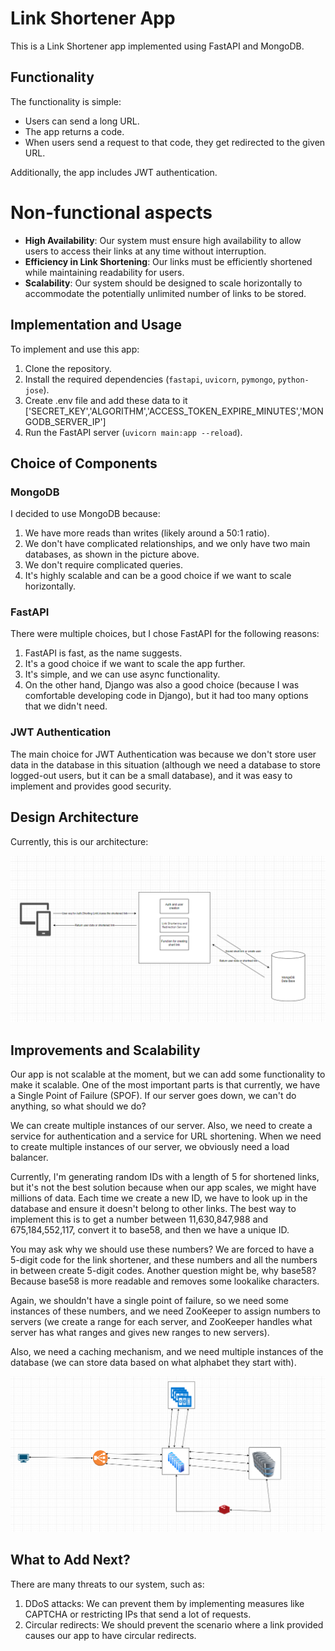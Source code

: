 # Link Shortener App

This is a Link Shortener app implemented using FastAPI and MongoDB.

## Functionality

The functionality is simple:

- Users can send a long URL.
- The app returns a code.
- When users send a request to that code, they get redirected to the given URL.

Additionally, the app includes JWT authentication.

# Non-functional aspects

- **High Availability**: Our system must ensure high availability to allow users to access their links at any time without interruption.
- **Efficiency in Link Shortening**: Our links must be efficiently shortened while maintaining readability for users.
- **Scalability**: Our system should be designed to scale horizontally to accommodate the potentially unlimited number of links to be stored.

## Implementation and Usage

To implement and use this app:

1. Clone the repository.
2. Install the required dependencies (`fastapi`, `uvicorn`, `pymongo`, `python-jose`).
3. Create .env file and add these data to it ['SECRET_KEY','ALGORITHM','ACCESS_TOKEN_EXPIRE_MINUTES','MONGODB_SERVER_IP']
3. Run the FastAPI server (`uvicorn main:app --reload`).

## Choice of Components

### MongoDB

I decided to use MongoDB because:

1. We have more reads than writes (likely around a 50:1 ratio).
2. We don't have complicated relationships, and we only have two main databases, as shown in the picture above.
3. We don't require complicated queries.
4. It's highly scalable and can be a good choice if we want to scale horizontally.

### FastAPI

There were multiple choices, but I chose FastAPI for the following reasons:

1. FastAPI is fast, as the name suggests.
2. It's a good choice if we want to scale the app further.
3. It's simple, and we can use async functionality.
4. On the other hand, Django was also a good choice (because I was comfortable developing code in Django), but it had too many options that we didn't need.

### JWT Authentication

The main choice for JWT Authentication was because we don't store user data in the database in this situation (although we need a database to store logged-out users, but it can be a small database), and it was easy to implement and provides good security.

## Design Architecture

Currently, this is our architecture:

![Database Diagram](images/First%20design.PNG)

## Improvements and Scalability

Our app is not scalable at the moment, but we can add some functionality to make it scalable. One of the most important parts is that currently, we have a Single Point of Failure (SPOF). If our server goes down, we can't do anything, so what should we do?

We can create multiple instances of our server. Also, we need to create a service for authentication and a service for URL shortening. When we need to create multiple instances of our server, we obviously need a load balancer.

Currently, I'm generating random IDs with a length of 5 for shortened links, but it's not the best solution because when our app scales, we might have millions of data. Each time we create a new ID, we have to look up in the database and ensure it doesn't belong to other links. The best way to implement this is to get a number between 11,630,847,988 and 675,184,552,117, convert it to base58, and then we have a unique ID.

You may ask why we should use these numbers? We are forced to have a 5-digit code for the link shortener, and these numbers and all the numbers in between create 5-digit codes. Another question might be, why base58? Because base58 is more readable and removes some lookalike characters.

Again, we shouldn't have a single point of failure, so we need some instances of these numbers, and we need ZooKeeper to assign numbers to servers (we create a range for each server, and ZooKeeper handles what server has what ranges and gives new ranges to new servers).

Also, we need a caching mechanism, and we need multiple instances of the database (we can store data based on what alphabet they start with).


![Database Diagram](images/second_design.PNG)

## What to Add Next?

There are many threats to our system, such as:
1. DDoS attacks: We can prevent them by implementing measures like CAPTCHA or restricting IPs that send a lot of requests.
2. Circular redirects: We should prevent the scenario where a link provided causes our app to have circular redirects.